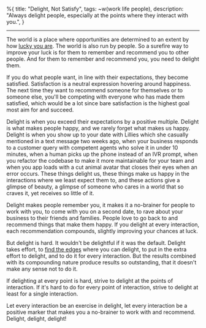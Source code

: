 %{
title: "Delight, Not Satisfy",
tags: ~w(work life people),
description: "Always delight people, especially at the points where they interact with you.",
}

---

The world is a place where opportunities are determined to an extent by how [lucky you are](/on-luck). The world is also run by people. So a surefire way to improve your luck is for them to remember and recommend you to other people. And for them to remember and recommend you, you need to delight them.

If you do what people want, in line with their expectations, they become satisfied. Satisfaction is a neutral expression hovering around happiness. The next time they want to recommend someone for themselves or to someone else, you'll be competing with everyone who has made them satisfied, which would be a lot since bare satisfaction is the highest goal most aim for and succeed.

Delight is when you exceed their expectations by a positive multiple. Delight is what makes people happy, and we rarely forget what makes us happy. Delight is when you show up to your date with Lillies which she casually mentioned in a text message two weeks ago, when your business responds to a customer query with competent agents who solve it in under 10 minutes, when a human picks up the phone instead of an IVR prompt, when you refactor the codebase to make it more maintainable for your team and when you app loads with a cut animal avatar that closes their eyes when an error occurs. These things delight us, these things make us happy in the interactions where we least expect them to, and these actions give a glimpse of beauty, a glimpse of someone who cares in a world that so craves it, yet receives so little of it.

Delight makes people remember you, it makes it a no-brainer for people to work with you, to come with you on a second date, to rave about your business to their friends and families. People love to go back to and recommend things that make them happy. If you delight at every interaction, each recommendation compounds, slightly improving your chances at luck.

But delight is hard. It wouldn't be delightful if it was the default. Delight takes effort, to [find the edges](/edges) where you can delight, to put in the extra effort to delight, and to do it for every interaction. But the results combined with its compounding nature produce results so outstanding, that it doesn't make any sense not to do it.

If delighting at every point is hard, strive to delight at the points of interaction. If it's hard to do for every point of interaction, strive to delight at least for a single interaction.

Let every interaction be an exercise in delight, let every interaction be a positive marker that makes you a no-brainer to work with and recommend. Delight, delight, delight!
